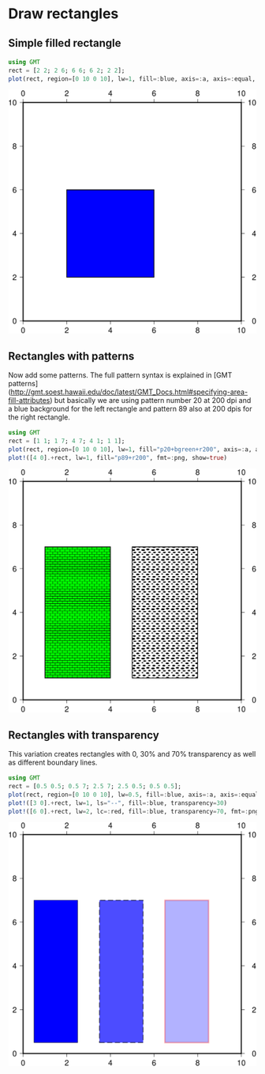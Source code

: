 # Draw rectangles

## Simple filled rectangle

```julia
using GMT
rect = [2 2; 2 6; 6 6; 6 2; 2 2];
plot(rect, region=[0 10 0 10], lw=1, fill=:blue, axis=:a, axis=:equal, fmt=:png, show=true)
```

!["Blue rectangle"](figures/rect_blue.png)

## Rectangles with patterns

Now add some patterns. The full pattern syntax is explained in [GMT patterns]
(http://gmt.soest.hawaii.edu/doc/latest/GMT_Docs.html#specifying-area-fill-attributes)
but basically we are using pattern number 20 at 200 dpi and a blue background for the left rectangle
and pattern 89 also at 200 dpis for the right rectangle.

```julia
using GMT
rect = [1 1; 1 7; 4 7; 4 1; 1 1];
plot(rect, region=[0 10 0 10], lw=1, fill="p20+bgreen+r200", axis=:a, axis=:equal)
plot!([4 0].+rect, lw=1, fill="p89+r200", fmt=:png, show=true)
```

!["Pattern Rectangles"](figures/rect_patterns.png)

## Rectangles with transparency

This variation creates rectangles with 0, 30% and 70% transparency as well as different boundary lines.

```julia
using GMT
rect = [0.5 0.5; 0.5 7; 2.5 7; 2.5 0.5; 0.5 0.5];
plot(rect, region=[0 10 0 10], lw=0.5, fill=:blue, axis=:a, axis=:equal)
plot!([3 0].+rect, lw=1, ls="--", fill=:blue, transparency=30)
plot!([6 0].+rect, lw=2, lc=:red, fill=:blue, transparency=70, fmt=:png, show=true)
```

!["Transparent Rectangles"](figures/rect_alpha.png)
